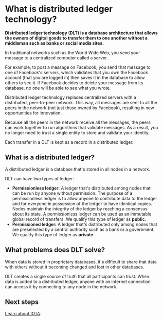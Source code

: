 # What is distributed ledger technology?

**Distributed ledger technology (DLT) is a database architecture that allows the owners of digital goods to transfer them to one another without a middleman such as banks or social media sites.**

In traditional networks such as the World Wide Web, you send your message to a centralized computer called a server.

For example, to post a message on Facebook, you send that message to one of Facebook's servers, which validates that you own the Facebook account (that you are logged in) then saves it in the database to allow others to see it. If Facebook decides to delete your message from its database, no one will be able to see what you wrote.

Distributed ledger technology replaces centralized servers with a distributed, peer-to-peer network. This way, all messages are sent to all the peers in the network (not just those owned by Facebook), resulting in new opportunities for innovation.

Because all the peers in the network receive all the messages, the peers can work together to run algorithms that validate messages. As a result, you no longer need to trust a single entity to store and validate your identity. 

Each transfer in a DLT is kept as a record in a distributed ledger.

## What is a distributed ledger?

A distributed ledger is a database that's stored in all nodes in a network.

DLT can have two types of ledger:
* **Permissionless ledger:** A ledger that's distributed among nodes that can be run by anyone without permission. The purpose of a permissionless ledger is to allow anyone to contribute data to the ledger and for everyone in possession of the ledger to have identical copies. Nodes maintain the integrity of the ledger by reaching a consensus about its state. A permissionless ledger can be used as an immutable global record of transfers. We qualify this type of ledger as **public**.
* **Permissioned ledger:** A ledger that's distributed only among nodes that are preselected by a central authority such as a bank or a government. We qualify this type of ledger as **private**.

## What problems does DLT solve?

When data is stored in proprietary databases, it's difficult to share that data with others without it becoming changed and lost in other databases.

DLT creates a single source of truth that all participants can trust. When data is added to a distributed ledger, anyone with an internet connection can access it by connecting to any node in the network.

## Next steps

[Learn about IOTA](../introduction/iota.md).